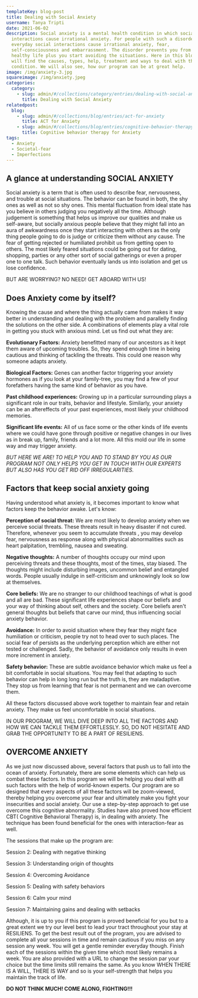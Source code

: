 ```yaml
---
templateKey: blog-post
title: Dealing with Social Anxiety
username: Tanya Tripti
date: 2021-06-02
description: Social anxiety is a mental health condition in which social
  interactions cause irrational anxiety. For people with such a disorder,
  everyday social interactions cause irrational anxiety, fear,
  self-consciousness and embarrassment. The disorder prevents you from living a
  healthy life plus you start avoiding the situations. Here in this blog, we
  will find the causes, types, help, treatment and ways to deal with the
  condition. We will also see, how our program can be at great help.
image: /img/anxiety-3.jpg
squareimage: /img/anxiety.jpeg
categories:
  category:
    - slug: admin/#/collections/category/entries/dealing-with-social-anxiety?ref=workflow
      title: Dealing with Social Anxiety
relatedpost:
  blog:
    - slug: admin/#/collections/blog/entries/act-for-anxiety
      title: ACT for Anxiety
    - slug: admin/#/collections/blog/entries/cognitive-behavior-therapy-cbt-for-anxiety
      title: Cognitive behavior therapy for Anxiety
tags:
  - Anxiety
  - Societal-fear
  - Imperfections
---
```

<!--StartFragment-->

## **A glance at understanding SOCIAL ANXIETY**

Social anxiety is a term that is often used to describe fear, nervousness, and trouble at social situations. The behavior can be found in both, the shy ones as well as not so shy ones. This mental fluctuation from ideal state has you believe in others judging you negatively all the time. Although judgement is something that helps us improve our qualities and make us self-aware, but socially anxious people believe that they might fall into an aura of awkwardness once they start interacting with others as the only thing people going to do is judge or criticize them without any cause. The fear of getting rejected or humiliated prohibit us from getting open to others. The most likely feared situations could be going out for dating, shopping, parties or any other sort of social gatherings or even a proper one to one talk. Such behavior eventually lands us into isolation and get us lose confidence. 

BUT ARE WORRYING? NO NEED! GET ABOARD WITH US!

## Does Anxiety come by itself?

Knowing the cause and where the thing actually came from makes it way better in understanding and dealing with the problem and parallelly finding the solutions on the other side. A combinations of elements play a vital role in getting you stuck with anxious mind. Let us find out what they are:

**Evolutionary Factors:** Anxiety benefitted many of our ancestors as it kept them aware of upcoming troubles. So, they spend enough time in being cautious and thinking of tackling the threats. This could one reason why someone adapts anxiety.

**Biological Factors:** Genes can another factor triggering your anxiety hormones as if you look at your family-tree, you may find a few of your forefathers having the same kind of behavior as you have.

**Past childhood experiences:** Growing up in a particular surrounding plays a significant role in our traits, behavior and lifestyle. Similarly, your anxiety can be an aftereffects of your past experiences, most likely your childhood memories.

**Significant life events:** All of us face some or the other kinds of life events where we could have gone through positive or negative changes in our lives as in break up, family, friends and a lot more. All this mold our life in some way and may trigger anxiety.

*BUT HERE WE ARE! TO HELP YOU AND TO STAND BY YOU AS OUR PROGRAM NOT ONLY HELPS YOU GET IN TOUCH WITH OUR EXPERTS BUT ALSO HAS YOU GET RID OFF IRREGULARITIES.*

## **Factors that keep social anxiety going**

Having understood what anxiety is, it becomes important to know what factors keep the behavior awake. Let's know:

**Perception of social threat:** We are most likely to develop anxiety when we perceive social threats. These threats result in heavy disaster if not cured. Therefore, whenever you seem to accumulate threats , you may develop fear, nervousness as response along with physical abnormalities such as heart palpitation, trembling, nausea and sweating.

**Negative thoughts:** A number of thoughts occupy our mind upon perceiving threats and these thoughts, most of the times, stay biased. The thoughts might include disturbing images, uncommon belief and entangled words. People usually indulge in self-criticism and unknowingly look so low at themselves.

**Core beliefs:** We are no stranger to our childhood teachings of what is good and all are bad. These significant life experiences shape our beliefs and your way of thinking about self, others and the society. Core beliefs aren't general thoughts but beliefs that carve our mind, thus influencing social anxiety behavior.

**Avoidance:** In order to avoid situation where they fear they might face humiliation or criticism, people try not to head over to such places. The social fear of persists as the underlying perception which are either not tested or challenged. Sadly, the behavior of avoidance only results in even more increment in anxiety.

**Safety behavior:** These are subtle avoidance behavior which make us feel a bit comfortable in social situations. You may feel that adapting to such behavior can help in long long run but the truth is, they are maladaptive. They stop us from learning that fear is not permanent and we can overcome them.

All these factors discussed above work together to maintain fear and retain anxiety. They make us feel uncomfortable in social situations. 

IN OUR PROGRAM, WE WILL DIVE DEEP INTO ALL THE FACTORS AND HOW WE CAN TACKLE THEM EFFORTLESSLY. SO, DO NOT HESITATE AND GRAB THE OPPORTUNITY TO BE A PART OF RESILIENS.

## **OVERCOME ANXIETY**

As we just now discussed above, several factors that push us to fall into the ocean of anxiety. Fortunately, there are some elements which can help us combat these factors. In this program we will be helping you deal with all such factors with the help of world-known experts. Our program are so designed that every aspects of all these factors will be zoom-viewed, thereby helping you overcome your fear and ultimately make you fight your insecurities and social anxiety. Our use a step-by-step approach to get use overcome this cognitive abnormality. Studies have also proved how efficient CBT( Cognitive Behavioral Therapy) is, in dealing with anxiety. The technique has been found beneficial for the ones with interaction-fear as well.

The sessions that make up the program are: 

Session 2: Dealing with negative thinking

Session 3: Understanding origin of thoughts

Session 4: Overcoming Avoidance 

Session 5: Dealing with safety behaviors 

Session 6: Calm your mind 

Session 7: Maintaining gains and dealing with setbacks

Although, it is up to you if this program is proved beneficial for you but to a great extent we try our level best to lead your tract throughout your stay at RESILIENS. To get the best result out of the program, you are advised to complete all your sessions in time and remain cautious if you miss on any session any week. You will get a gentle reminder everyday though. Finish each of the sessions within the given time which most likely remains a week. You are also provided with a URL to change the session par your choice but the time limits still remains the same. As you know WHEN THERE IS A WILL, THERE IS  WAY and so is your self-strength that helps you maintain the track of life.

**DO NOT THINK MUCH! COME ALONG, FIGHTING!!!**

<!--EndFragment-->